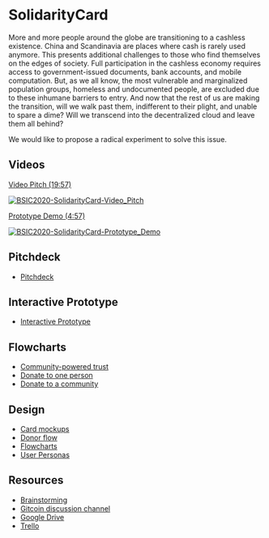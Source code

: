 # SolidarityCard

More and more people around the globe are transitioning to a cashless existence. China and Scandinavia are places where cash is rarely used anymore. This presents additional challenges to those who find themselves on the edges of society. Full participation in the cashless economy requires access to government-issued documents, bank accounts, and mobile computation. But, as we all know, the most vulnerable and marginalized population groups, homeless and undocumented people, are excluded due to these inhumane barriers to entry. And now that the rest of us are making the transition, will we walk past them, indifferent to their plight, and unable to spare a dime? Will we transcend into the decentralized cloud and leave them all behind?

We would like to propose a radical experiment to solve this issue.

## Videos

[Video Pitch (19:57)](https://www.youtube.com/watch?v=FAhUl4dbz8E)

[![BSIC2020-SolidarityCard-Video_Pitch](https://img.youtube.com/vi/FAhUl4dbz8E/0.jpg)](https://www.youtube.com/watch?v=FAhUl4dbz8E)

[Prototype Demo (4:57)](https://www.youtube.com/watch?v=tHMRko-hkqw)

[![BSIC2020-SolidarityCard-Prototype_Demo](https://img.youtube.com/vi/tHMRko-hkqw/0.jpg)](https://www.youtube.com/watch?v=tHMRko-hkqw)

## Pitchdeck

- [Pitchdeck](BSIC/Week5/Pitchdeck.pdf)

## Interactive Prototype

- [Interactive Prototype](https://www.figma.com/proto/rM6NfLVrjyk7Y7VCCkGJEo/SolidarityCard?scaling=scale-down)

## Flowcharts

- [Community-powered trust](Design/Flowcharts/Community-powered_trust.pdf)
- [Donate to one person](Design/Flowcharts/Donate_to_one_person.pdf)
- [Donate to a community](Design/Flowcharts/Donate_to_a_community.pdf)

## Design

- [Card mockups](https://www.figma.com/file/rM6NfLVrjyk7Y7VCCkGJEo/SolidarityCard?node-id=0%3A1)
- [Donor flow](https://www.figma.com/file/rM6NfLVrjyk7Y7VCCkGJEo/SolidarityCard?node-id=110%3A0)
- [Flowcharts](https://www.figma.com/file/rM6NfLVrjyk7Y7VCCkGJEo/SolidarityCard?node-id=172%3A0)
- [User Personas](https://www.figma.com/file/rM6NfLVrjyk7Y7VCCkGJEo/SolidarityCard?node-id=371%3A0)

## Resources

- [Brainstorming](https://www.notion.so/SolidarityCard-48b71df290e04973bf61c88abd381084)
- [Gitcoin discussion channel](https://chat.gitcoin.co/hackathons/channels/solidaritycard)
- [Google Drive](https://drive.google.com/drive/folders/11EGZdEhwkAx2pG4HqSlIMlCDiTIJb7ay?usp=sharing)
- [Trello](https://trello.com/b/rhMJpLpr)